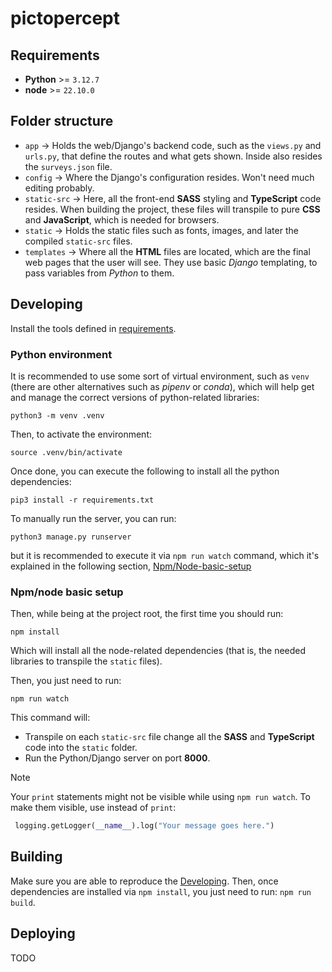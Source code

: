 # pictopercept

## Requirements
- **Python** >= `3.12.7`
- **node** >= `22.10.0`

## Folder structure
- `app` -> Holds the web/Django's backend code, such as the `views.py` and `urls.py`, that define the routes and what gets shown. Inside also resides the `surveys.json` file.
- `config` -> Where the Django's configuration resides. Won't need much editing probably.
- `static-src` -> Here, all the front-end **SASS** styling and **TypeScript** code resides. When building the project, these files will transpile to pure **CSS** and **JavaScript**, which is needed for browsers.
- `static` -> Holds the static files such as fonts, images, and later the compiled `static-src` files.
- `templates` -> Where all the **HTML** files are located, which are the final web pages that the user will see. They use basic *Django* templating, to pass variables from *Python* to them.

## Developing
Install the tools defined in [requirements](#requirements).
### Python environment
It is recommended to use some sort of virtual environment, such as `venv` (there are other alternatives such as *pipenv* or *conda*), which will help get and manage the correct versions of python-related libraries:
```
python3 -m venv .venv
```
Then, to activate the environment:
```
source .venv/bin/activate
```
Once done, you can execute the following to install all the python dependencies:
```
pip3 install -r requirements.txt
```
To manually run the server, you can run:
```
python3 manage.py runserver
```
but it is recommended to execute it via `npm run watch` command, which it's explained in the following section, [Npm/Node-basic-setup](#npmnode-basic-setup)

### Npm/node basic setup
Then, while being at the project root, the first time you should run:
```
npm install
```
Which will install all the node-related dependencies (that is, the needed libraries to transpile the `static` files).

Then, you just need to run:
```
npm run watch
```
This command will:
- Transpile on each `static-src` file change all the **SASS** and **TypeScript** code into the `static` folder.
- Run the Python/Django server on port **8000**.

> [!NOTE]
> Your `print` statements might not be visible while using `npm run watch`. To make them visible, use instead of `print`:
> ```python
>  logging.getLogger(__name__).log("Your message goes here.")
> ```


## Building
Make sure you are able to reproduce the [Developing](#developing). Then, once dependencies are installed via `npm install`, you just need to run:
`npm run build`.

## Deploying
TODO

